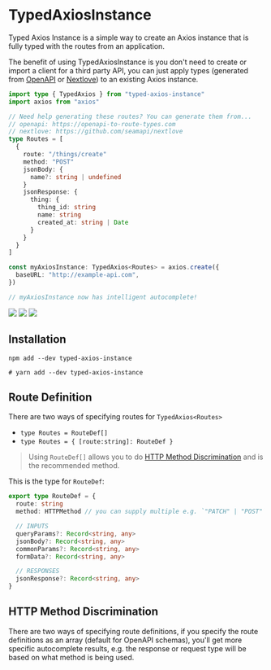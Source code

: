 # TypedAxiosInstance

Typed Axios Instance is a simple way to create an Axios instance that is fully typed with the routes from an application.

The benefit of using TypedAxiosInstance is you don't need to create or import a client
for a third party API, you can just apply types (generated from [OpenAPI](#) or
[Nextlove](https://github.com/seamapi/nextlove)) to an existing Axios instance.

```ts
import type { TypedAxios } from "typed-axios-instance"
import axios from "axios"

// Need help generating these routes? You can generate them from...
// openapi: https://openapi-to-route-types.com
// nextlove: https://github.com/seamapi/nextlove
type Routes = [
  {
    route: "/things/create"
    method: "POST"
    jsonBody: {
      name?: string | undefined
    }
    jsonResponse: {
      thing: {
        thing_id: string
        name: string
        created_at: string | Date
      }
    }
  }
]

const myAxiosInstance: TypedAxios<Routes> = axios.create({
  baseURL: "http://example-api.com",
})

// myAxiosInstance now has intelligent autocomplete!
```

![](https://user-images.githubusercontent.com/1910070/212500619-5d2f4568-7e8a-4a9f-9a4b-0c7c4fa4227a.png)
![](https://user-images.githubusercontent.com/1910070/212500659-9c9ff64d-5ffa-4033-81bb-c84a780587ad.png)
![](https://user-images.githubusercontent.com/1910070/212500697-38b99c4f-6022-4c82-8615-846c50b77b6a.png)

## Installation

```
npm add --dev typed-axios-instance

# yarn add --dev typed-axios-instance
```

## Route Definition

There are two ways of specifying routes for `TypedAxios<Routes>`

- `type Routes = RouteDef[]`
- `type Routes = { [route:string]: RouteDef }`

> Using `RouteDef[]` allows you to do [HTTP Method Discrimination](#http-method-discrimination)
> and is the recommended method.

This is the type for `RouteDef`:

```ts
export type RouteDef = {
  route: string
  method: HTTPMethod // you can supply multiple e.g. `"PATCH" | "POST"`

  // INPUTS
  queryParams?: Record<string, any>
  jsonBody?: Record<string, any>
  commonParams?: Record<string, any>
  formData?: Record<string, any>

  // RESPONSES
  jsonResponse?: Record<string, any>
}
```

## HTTP Method Discrimination

There are two ways of specifying route definitions, if you specify the route
definitions as an array (default for OpenAPI schemas), you'll get more specific
autocomplete results, e.g. the response or request type will be based on what
method is being used.
